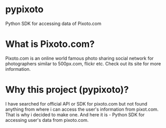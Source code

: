 # pypixoto
Python SDK for accessing data of Pixoto.com

# What is Pixoto.com?
Pixoto.com is an online world famous photo sharing social network for photographers similar to 500px.com, flickr etc. Check out its site for more information.

# Why this project (pypixoto)?
I have searched for official API or SDK for pixoto.com but not found anything from where i can access the user's information from pixot.com. That is why i decided to make one. And here it is - Python SDK for accessing user's data from pixoto.com.
